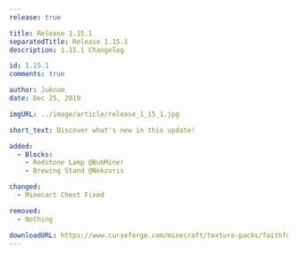```yaml
---
release: true

title: Release 1.15.1
separatedTitle: Release 1.15.1
description: 1.15.1 Changelog

id: 1.15.1
comments: true

author: Juknum
date: Dec 25, 2019

imgURL: ../image/article/release_1_15_1.jpg

short_text: Discover what's new in this update!

added:
  - Blocks:
    - Redstone Lamp @BubMiner
    - Brewing Stand @Nekzuris

changed:
  - Minecart Chest Fixed

removed:
  - Nothing

downloadURL: https://www.curseforge.com/minecraft/texture-packs/faithful-3d/files/2849351
---
```

